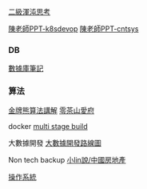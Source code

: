 
[二級渾沌思考](http://zhouyichu.com/words/Second-Order-Chaos/)


[陳老師PPT-k8sdevop](https://drive.google.com/drive/folders/17Dzl-c9hBKMoXWSQ8f5hrDjiCRuGlHWZ)
[陳老師PPT-cntsys](https://drive.google.com/drive/folders/11XMtwB2R5JfudqqXWxQwp2eX9gYqcPwO)
### DB
[數據庫筆記](https://pegasuswang.readthedocs.io/zh/latest/database/%E4%B8%83%E5%91%A8%E4%B8%83%E6%95%B0%E6%8D%AE%E5%BA%93/)

### 算法
[金牌熊算法講解](https://mp.weixin.qq.com/s/qwaYOFIksFVqZtA_nisl6g)
[零茶山愛府](https://www.youtube.com/watch?v=M7lSISwQ8W4&list=PL5CbbRlzbll9TSV_fbTVSWnZL-RA0IpKt&index=12)


docker 
[multi stage build](https://tachingchen.com/tw/blog/docker-multi-stage-builds/)


大數據開發
[大數據開發路線圖](https://lightning-dish-236.notion.site/d1bd25ef2a7b4c88a61afae0d2170e3e)

Non tech backup
[小lin說/中國房地產](https://www.youtube.com/watch?v=PJOJ1RUdha8)


[操作系統](https://www.youtube.com/watch?v=MJL3Wj_mKzU&list=PL5d0qARooeQig6QN6wPmt5NRUog88zMxe)

